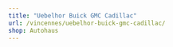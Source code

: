 ```yaml
---
title: "Uebelhor Buick GMC Cadillac"
url: /vincennes/uebelhor-buick-gmc-cadillac/
shop: Autohaus
---
```

